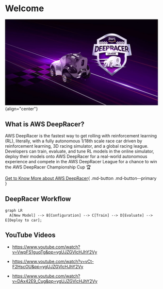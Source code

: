 # Welcome

![deepracer](img/ss14.jpeg){align="center"}

## What is AWS DeepRacer?

AWS DeepRacer is the fastest way to get rolling with reinforcement learning (RL), literally, with a fully autonomous 1/18th scale race car driven by reinforcement learning, 3D racing simulator, and a global racing league. Developers can train, evaluate, and tune RL models in the online simulator, deploy their models onto AWS DeepRacer for a real-world autonomous experience and compete in the AWS DeepRacer League for a chance to win the AWS DeepRacer Championship Cup :trophy:

[Get to Know More about AWS DeepRacer](https://aws.amazon.com/deepracer/?nc=sn&loc=1){ .md-button .md-button--primary }

## DeepRacer Workflow

``` mermaid
graph LR
  A[New Model] --> B[Configuration] --> C[Train] --> D[Evaluate] --> E[Deploy to car];
```


## YouTube Videos

- <https://www.youtube.com/watch?v=VwpFS1guqTg&pp=ygUJZGVlcHJhY2Vy>

- <https://www.youtube.com/watch?v=vCt-F2HscOU&pp=ygUJZGVlcHJhY2Vy>

- <https://www.youtube.com/watch?v=DAx42E9_Cug&pp=ygUJZGVlcHJhY2Vy>

